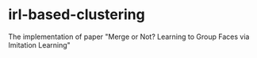 # irl-based-clustering
The implementation of paper "Merge or Not? Learning to Group Faces via Imitation Learning"
